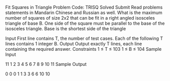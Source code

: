 Fit Squares in Triangle Problem Code: TRISQ Solved Submit
Read problems statements in Mandarin Chinese and Russian as well.
What is the maximum number of squares of size 2x2 that can be fit in a right angled isosceles triangle of base B.
One side of the square must be parallel to the base of the isosceles triangle.
Base is the shortest side of the triangle

Input
First line contains T, the number of test cases.
Each of the following T lines contains 1 integer B.
Output
Output exactly T lines, each line containing the required answer.
Constraints
1 ≤ T ≤ 103
1 ≤ B ≤ 104
Sample Input

11
1
2
3
4
5
6
7
8
9
10
11
Sample Output 

0
0
0
1
1
3
3
6
6
10
10

